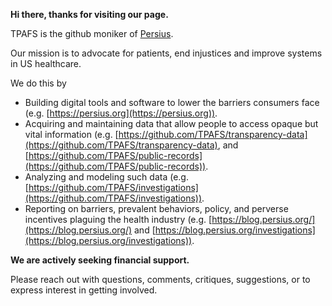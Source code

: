 **Hi there, thanks for visiting our page.**

TPAFS is the github moniker of [Persius](https://persius.org).

Our mission is to advocate for patients, end injustices and improve systems in US healthcare.

We do this by

-  Building digital tools and software to lower the barriers consumers face (e.g. [https://persius.org](https://persius.org)).
-  Acquiring and maintaining data that allow people to access opaque but vital information (e.g. [https://github.com/TPAFS/transparency-data](https://github.com/TPAFS/transparency-data), and [https://github.com/TPAFS/public-records](https://github.com/TPAFS/public-records)).
-  Analyzing and modeling such data (e.g. [https://github.com/TPAFS/investigations](https://github.com/TPAFS/investigations)).
-  Reporting on barriers, prevalent behaviors, policy, and perverse incentives plaguing the health industry (e.g. [https://blog.persius.org/](https://blog.persius.org/) and [https://blog.persius.org/investigations](https://blog.persius.org/investigations)).

**We are actively seeking financial support.**

Please reach out with questions, comments, critiques, suggestions, or to express interest in getting involved.
